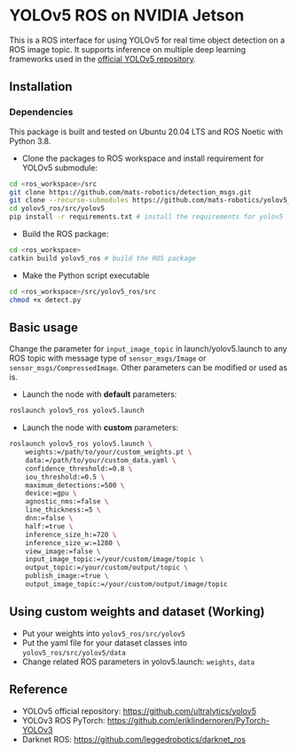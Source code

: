 # YOLOv5 ROS on NVIDIA Jetson
This is a ROS interface for using YOLOv5 for real time object detection on a ROS image topic. It supports inference on multiple deep learning frameworks used in the [official YOLOv5 repository](https://github.com/ultralytics/yolov5).

## Installation

### Dependencies
This package is built and tested on Ubuntu 20.04 LTS and ROS Noetic with Python 3.8.

* Clone the packages to ROS workspace and install requirement for YOLOv5 submodule:
```bash
cd <ros_workspace>/src
git clone https://github.com/mats-robotics/detection_msgs.git
git clone --recurse-submodules https://github.com/mats-robotics/yolov5_ros.git 
cd yolov5_ros/src/yolov5
pip install -r requirements.txt # install the requirements for yolov5
```
* Build the ROS package:
```bash
cd <ros_workspace>
catkin build yolov5_ros # build the ROS package
```
* Make the Python script executable 
```bash
cd <ros_workspace>/src/yolov5_ros/src
chmod +x detect.py
```

## Basic usage
Change the parameter for `input_image_topic` in launch/yolov5.launch to any ROS topic with message type of `sensor_msgs/Image` or `sensor_msgs/CompressedImage`. Other parameters can be modified or used as is.

* Launch the node with **default** parameters:
```bash
roslaunch yolov5_ros yolov5.launch
```

* Launch the node with **custom** parameters:
```bash
roslaunch yolov5_ros yolov5.launch \
    weights:=/path/to/your/custom_weights.pt \
    data:=/path/to/your/custom_data.yaml \
    confidence_threshold:=0.8 \
    iou_threshold:=0.5 \
    maximum_detections:=500 \
    device:=gpu \
    agnostic_nms:=false \
    line_thickness:=5 \
    dnn:=false \
    half:=true \
    inference_size_h:=720 \
    inference_size_w:=1280 \
    view_image:=false \
    input_image_topic:=/your/custom/image/topic \
    output_topic:=/your/custom/output/topic \
    publish_image:=true \
    output_image_topic:=/your/custom/output/image/topic
```

## Using custom weights and dataset (Working)
* Put your weights into `yolov5_ros/src/yolov5`
* Put the yaml file for your dataset classes into `yolov5_ros/src/yolov5/data`
* Change related ROS parameters in yolov5.launch: `weights`,  `data`

## Reference
* YOLOv5 official repository: https://github.com/ultralytics/yolov5
* YOLOv3 ROS PyTorch: https://github.com/eriklindernoren/PyTorch-YOLOv3
* Darknet ROS: https://github.com/leggedrobotics/darknet_ros
